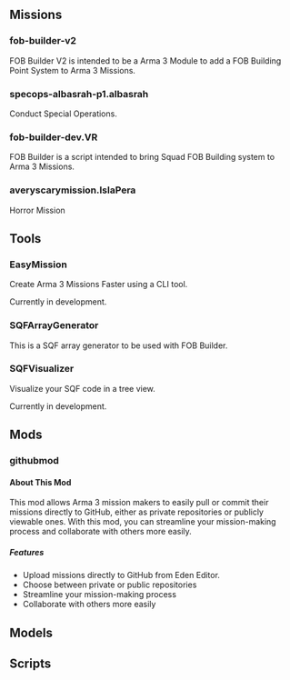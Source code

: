 ## Missions
### fob-builder-v2
FOB Builder V2 is intended to be a Arma 3 Module to add a FOB Building Point System to Arma 3 Missions.
### specops-albasrah-p1.albasrah
Conduct Special Operations.

### fob-builder-dev.VR
FOB Builder is a script intended to bring Squad FOB Building system to Arma 3 Missions. 
### averyscarymission.IslaPera
Horror Mission


## Tools
### EasyMission
Create Arma 3 Missions Faster using a CLI tool.

Currently in development.
### SQFArrayGenerator
This is a SQF array generator to be used with FOB Builder.
### SQFVisualizer
Visualize your SQF code in a tree view.

Currently in development.

## Mods
### githubmod
#### About This Mod

This mod allows Arma 3 mission makers to easily pull or commit their missions directly to GitHub, either as private repositories or publicly viewable ones. With this mod, you can streamline your mission-making process and collaborate with others more easily.

##### Features

- Upload missions directly to GitHub from Eden Editor.
- Choose between private or public repositories
- Streamline your mission-making process
- Collaborate with others more easily

## Models

## Scripts

